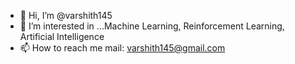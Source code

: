 - 👋 Hi, I’m @varshith145
- 👀 I’m interested in ...Machine Learning, Reinforcement Learning, Artificial Intelligence
- 📫 How to reach me mail: varshith145@gmail.com

<!---
varshith145/varshith145 is a ✨ special ✨ repository because its `README.md` (this file) appears on your GitHub profile.
You can click the Preview link to take a look at your changes.
--->
